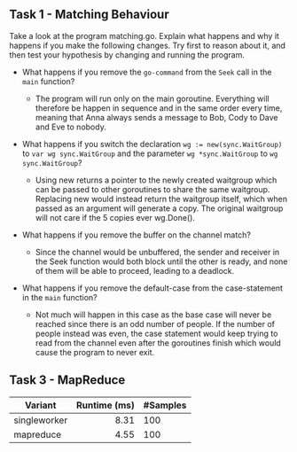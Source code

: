 ## Task 1 - Matching Behaviour

Take a look at the program matching.go. Explain what happens and why it happens if you make the following changes. Try first to reason about it, and then test your hypothesis by changing and running the program.

* What happens if you remove the `go-command` from the `Seek` call in the `main` function?
    * The program will run only on the main goroutine. Everything will therefore be happen in sequence and in the same order every time, meaning that Anna always sends a message to Bob, Cody to Dave and Eve to nobody. 

* What happens if you switch the declaration `wg := new(sync.WaitGroup)` to `var wg sync.WaitGroup` and the parameter `wg *sync.WaitGroup` to `wg sync.WaitGroup`?
    * Using new returns a pointer to the newly created waitgroup which can be passed to other goroutines to share the same waitgroup. Replacing new would instead return the waitgroup itself, which when passed as an argument will generate a copy. The original waitgroup will not care if the 5 copies ever wg.Done().
    
* What happens if you remove the buffer on the channel match?
    * Since the channel would be unbuffered, the sender and receiver in the Seek function would both block until the other is ready, and none of them will be able to proceed, leading to a deadlock.

* What happens if you remove the default-case from the case-statement in the `main` function?
    * Not much will happen in this case as the base case will never be reached since there is an odd number of people. If the number of people instead was even, the case statement would keep trying to read from the channel even after the goroutines finish which would cause the program to never exit. 

## Task 3 - MapReduce

|Variant       | Runtime (ms) | #Samples   |
| ------------ | ------------:| -----------|
| singleworker |      8.31    |     100    |
| mapreduce    |      4.55    |     100    |